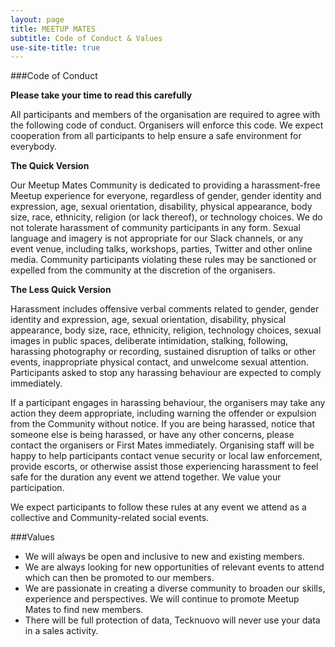 ```yaml
---
layout: page
title: MEETUP MATES 
subtitle: Code of Conduct & Values
use-site-title: true
---
```

###Code of Conduct

**Please take your time to read this carefully**

All participants and members of the organisation are required to agree with the following code of conduct. Organisers will enforce this code. We expect cooperation from all participants to help ensure a safe environment for everybody.

**The Quick Version**

Our Meetup Mates Community is dedicated to providing a harassment-free Meetup experience for everyone, regardless of gender, gender identity and expression, age, sexual orientation, disability, physical appearance, body size, race, ethnicity, religion (or lack thereof), or technology choices. We do not tolerate harassment of community participants in any form. Sexual language and imagery is not appropriate for our Slack channels, or any event venue, including talks, workshops, parties, Twitter and other online media. Community participants violating these rules may be sanctioned or expelled from the community at the discretion of the organisers.


**The Less Quick Version**

Harassment includes offensive verbal comments related to gender, gender identity and expression, age, sexual orientation, disability, physical appearance, body size, race, ethnicity, religion, technology choices, sexual images in public spaces, deliberate intimidation, stalking, following, harassing photography or recording, sustained disruption of talks or other events, inappropriate physical contact, and unwelcome sexual attention.
Participants asked to stop any harassing behaviour are expected to comply immediately.


If a participant engages in harassing behaviour, the organisers may take any action they deem appropriate, including warning the offender or expulsion from the Community without notice.
If you are being harassed, notice that someone else is being harassed, or have any other concerns, please contact the organisers or First Mates immediately. 
Organising staff will be happy to help participants contact venue security or local law enforcement, provide escorts, or otherwise assist those experiencing harassment to feel safe for the duration any event we attend together. We value your participation.


We expect participants to follow these rules at any event we attend as a collective and Community-related social events.

###Values

* We will always be open and inclusive to new and existing members.  
* We are always looking for new opportunities of relevant events to attend which can then be promoted to our members.  
*	We are passionate in creating a diverse community to broaden our skills, experience and perspectives. We will continue to promote Meetup Mates to find new members.  
*	There will be full protection of data, Tecknuovo will never use your data in a sales activity.

